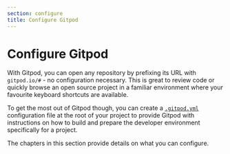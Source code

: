 ```yaml
---
section: configure
title: Configure Gitpod
---
```


<script context="module">
  export const prerender = true;
</script>

# Configure Gitpod

With Gitpod, you can open any repository by prefixing its URL with `gitpod.io/#` - no configuration necessary. This is great to review code or quickly browse an open source project in a familiar environment where your favourite keyboard shortcuts are available.

To get the most out of Gitpod though, you can create a [`.gitpod.yml`](./config-gitpod-file) configuration file at the root of your project to provide Gitpod with instructions on how to build and prepare the developer environment specifically for a project.

The chapters in this section provide details on what you can configure.
